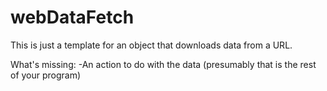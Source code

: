 # webDataFetch
This is just a template for an object that downloads data from a URL.

What's missing:
-An action to do with the data (presumably that is the rest of your program)
